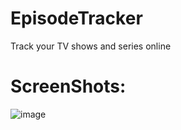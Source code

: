 # EpisodeTracker
Track your TV shows and series online

# ScreenShots:

![image](https://user-images.githubusercontent.com/47941768/109853978-85f2c180-7c7c-11eb-8848-236d010aa994.png)
